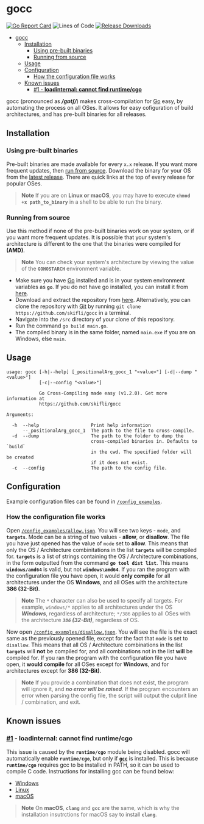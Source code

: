 # gocc 

[![Go Report Card](https://goreportcard.com/badge/github.com/skifli/gocc)](https://goreportcard.com/report/github.com/skifli/gocc)
![Lines of Code](https://img.shields.io/github/languages/code-size/skifli/gocc)
[![Release Downloads](https://img.shields.io/github/downloads/skifli/gocc/total.svg)](https://github.com/skifli/gocc/releases)

- [gocc](#gocc)
  - [Installation](#installation)
    - [Using pre-built binaries](#using-pre-built-binaries)
    - [Running from source](#running-from-source)
  - [Usage](#usage)
  - [Configuration](#configuration)
    - [How the configuration file works](#how-the-configuration-file-works)
  - [Known issues](#known-issues)
    - [#1 - **loadinternal: cannot find runtime/cgo**](#1---loadinternal-cannot-find-runtimecgo)

gocc (pronounced as _**/ɡɒtʃ/**_) makes cross-compilation for [Go](https://go.dev) easy, by automating the process on all OSes. It allows for easy cofiguration of build architectures, and has pre-built binaries for all releases.

## Installation

### Using pre-built binaries

Pre-built binaries are made available for every `x.x` release. If you want more frequent updates, then [run from source](#running-from-source). Download the binary for your OS from the [latest release](https://github.com/skifli/gocc/releases/latest). There are quick links at the top of every release for popular OSes.

> **Note** If you are on **Linux or macOS**, you may have to execute **`chmod +x path_to_binary`** in a shell to be able to run the binary.

### Running from source

Use this method if none of the pre-built binaries work on your system, or if you want more frequent updates. It is possible that your system's architecture is different to the one that the binaries were compiled for **(AMD)**.

> **Note** You can check your system's architecture by viewing the value of the **`GOHOSTARCH`** environment variable.

* Make sure you have [Go](https://go.dev) installed and is in your system environment variables as **`go`**. If you do not have go installed, you can install it from [here](https://go.dev/dl/).
* Download and extract the repository from [here](https://github.com/skifli/gocc/archive/refs/heads/master.zip). Alternatively, you can clone the repository with [Git](https://git-scm.com/) by running `git clone https://github.com/skifli/gocc` in a terminal.
* Navigate into the `/src` directory of your clone of this repository.
* Run the command `go build main.go`.
* The compiled binary is in the same folder, named `main.exe` if you are on Windows, else `main`.

## Usage

```
usage: gocc [-h|--help] [_positionalArg_gocc_1 "<value>"] [-d|--dump "<value>"]
            [-c|--config "<value>"]

            Go Cross-Compiling made easy (v1.2.0). Get more information at
            https://github.com/skifli/gocc

Arguments:

  -h  --help                   Print help information
      --_positionalArg_gocc_1  The path to the file to cross-compile.
  -d  --dump                   The path to the folder to dump the
                               cross-compiled binaries in. Defaults to `build`
                               in the cwd. The specified folder will be created
                               if it does not exist.
  -c  --config                 The path to the config file.
```

## Configuration

Example configuration files can be found in [`/config_examples`](https://github.com/skifli/gocc/blob/main/config_examples).

### How the configuration file works

Open [`/config_examples/allow.json`](https://github.com/skifli/gocc/blob/main/config_examples/allow.json). You will see two keys - `mode`, and **`targets`**. Mode can be a string of two values - **allow**, or **disallow**. The file you have just opened has the value of `mode` set to **allow**. This means that only the OS / Architecture combinitations in the list **`targets`** will be compiled for. **`targets`** is a list of strings containing the OS / Architecture combinations, in the form outputted from the command **`go tool dist list`**. This means **`windows/amd64`** is valid, but not **`windows\amd64`**. If you ran the program with the configuration file you have open, it would **only compile** for all architectures under the OS **Windows**, and all OSes with the architecture **386 (32-Bit)**.

> **Note** The `*` character can also be used to specify all targets. For example, `windows/*` applies to all architectures under the OS _**Windows**_, regardless of architecture; `*/386` applies to all OSes with the architecture _**`386` (32-Bit)**_, regardless of OS.

Now open [`/config_examples/disallow.json`](https://github.com/skifli/gocc/blob/main/config_examples/disallow.json). You will see the file is the exact same as the previously opened file, except for the fact that `mode` is set to `disallow`. This means that all OS / Architecture combinations in the list **`targets`** will **not** be compiled for, and all combinations not in the list **will** be compiled for. If you ran the program with the configuration file you have open, it **would compile** for all OSes except for **Windows**, and for architectures except for **386 (32-Bit)**.

> **Note** If you provide a combination that does not exist, the program will ignore it, and _**no error will be raised**_. If the program encounters an error when parsing the config file, the script will output the culprit line / combination, and exit.

## Known issues

### [#1](https://github.com/skifli/gocc/issues/1) - **loadinternal: cannot find runtime/cgo**

This issue is caused by the **`runtime/cgo`** module being disabled. gocc will automatically enable **`runtime/cgo`**, but only if [**`gcc`**](https://gcc.gnu.org/) is installed. This is because **`runtime/cgo`** requires gcc to be installed in PATH, so it can be used to compile C code. Instructions for installing gcc can be found below:

* [Windows](https://github.com/danielpinto8zz6/c-cpp-compile-run/blob/HEAD/docs/COMPILER_SETUP.md#windows)
* [Linux](https://github.com/danielpinto8zz6/c-cpp-compile-run/blob/HEAD/docs/COMPILER_SETUP.md#linux)
* [macOS](https://github.com/danielpinto8zz6/c-cpp-compile-run/blob/HEAD/docs/COMPILER_SETUP.md#macos)

> **Note** On **macOS**, **`clang`** and **`gcc`** are the same, which is why the installation insutrctions for macOS say to install **`clang`**.